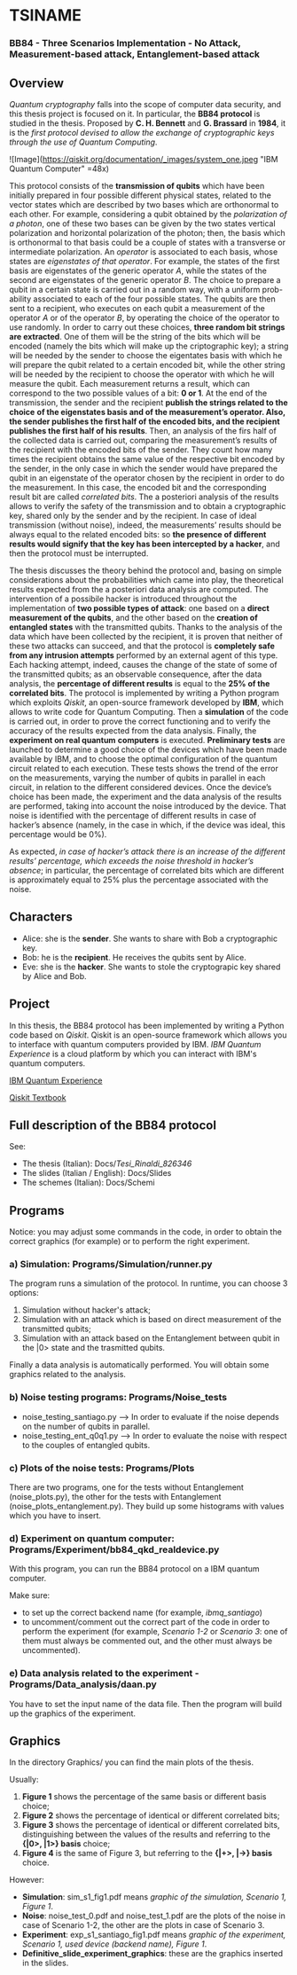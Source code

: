 # TSINAME

### BB84 - Three Scenarios Implementation - No Attack, Measurement-based attack, Entanglement-based attack

## Overview


*Quantum cryptography* falls into the scope of computer data security, and this thesis project is
focused on it. In particular, the **BB84 protocol** is studied in the thesis. Proposed by **C. H. Bennett**
and **G. Brassard** in **1984**, it is the *first protocol devised to allow the exchange of cryptographic keys*
*through the use of Quantum Computing*.

![Image](https://qiskit.org/documentation/_images/system_one.jpeg "IBM Quantum Computer" =48x)

This protocol consists of the **transmission of qubits** which have been initially prepared in four
possible different physical states, related to the vector states which are described by two bases which
are orthonormal to each other. For example, considering a qubit obtained by the *polarization of a*
*photon*, one of these two bases can be given by the two states vertical polarization and horizontal
polarization of the photon; then, the basis which is orthonormal to that basis could be a couple of
states with a transverse or intermediate polarization. An *operator* is associated to each basis, whose
states are *eigenstates of that operator*. For example, the states of the first basis are eigenstates of the
generic operator *A*, while the states of the second are eigenstates of the generic operator *B*.
The choice to prepare a qubit in a certain state is carried out in a random way, with a uniform prob-
ability associated to each of the four possible states. The qubits are then sent to a recipient, who
executes on each qubit a measurement of the operator *A* or of the operator *B*, by operating the choice
of the operator to use randomly.
In order to carry out these choices, **three random bit strings are extracted**. One of them will be the
string of the bits which will be encoded (namely the bits which will make up the criptographic key);
a string will be needed by the sender to choose the eigentates basis with which he will prepare the
qubit related to a certain encoded bit, while the other string will be needed by the recipient to choose
the operator with which he will measure the qubit. Each measurement returns a result, which can
correspond to the two possible values of a bit: **0 or 1**.
At the end of the transmission, the sender and the recipient **publish the strings related to the choice**
**of the eigenstates basis and of the measurement’s operator. Also, the sender publishes the first half of**
**the encoded bits, and the recipient publishes the first half of his results**.
Then, an analysis of the firs half of the collected data is carried out, comparing the measurement’s results 
of the recipient with the encoded bits of the sender. They count how many times the recipient
obtains the same value of the respective bit encoded by the sender, in the only case in which the sender
would have prepared the qubit in an eigenstate of the operator chosen by the recipient in order to do
the measurement. In this case, the encoded bit and the corresponding result bit are called *correlated*
*bits*.
The a posteriori analysis of the results allows to verify the safety of the transmission and to obtain
a cryptographic key, shared only by the sender and by the recipient. In case of ideal transmission
(without noise), indeed, the measurements’ results should be always equal to the related encoded bits:
so **the presence of different results would signify that the key has been intercepted by a hacker**, and
then the protocol must be interrupted.

The thesis discusses the theory behind the protocol and, basing on simple considerations about the
probabilities which came into play, the theoretical results expected from the a posteriori data analysis
are computed. The intervention of a possibile hacker is introduced throughout the implementation of
**two possible types of attack**: one based on a **direct measurement of the qubits**, and the other based
on the **creation of entangled states** with the transmitted qubits. Thanks to the analysis of the data
which have been collected by the recipient, it is proven that neither of these two attacks can succeed,
and that the protocol is **completely safe from any intrusion attempts** performed by an external agent
of this type. Each hacking attempt, indeed, causes the change of the state of some of the transmitted
qubits; as an observable consequence, after the data analysis, the **percentage of different results** is
equal to the **25% of the correlated bits**.
The protocol is implemented by writing a Python program which exploits *Qiskit*, an open-source
framework developed by **IBM**, which allows to write code for Quantum Computing.
Then a **simulation** of the code is carried out, in order to prove the correct functioning and to verify
the accuracy of the results expected from the data analysis. Finally, the **experiment on real quantum**
**computers** is executed. **Preliminary tests** are launched to determine a good choice of the devices which
have been made available by IBM, and to choose the optimal configuration of the quantum circuit
related to each execution. These tests shows the trend of the error on the measurements, varying the
number of qubits in parallel in each circuit, in relation to the different considered devices. Once the
device’s choice has been made, the experiment and the data analysis of the results are performed,
taking into account the noise introduced by the device. That noise is identified with the percentage
of different results in case of hacker’s absence (namely, in the case in which, if the device was ideal,
this percentage would be 0%).

As expected, *in case of hacker’s attack there is an increase of the different results’ percentage, which*
*exceeds the noise threshold in hacker’s absence*; in particular, the percentage of correlated bits which
are different is approximately equal to 25% plus the percentage associated with the noise.

## Characters


* Alice: she is the **sender**. She wants to share with Bob a cryptographic key.
* Bob: he is the **recipient**. He receives the qubits sent by Alice.
* Eve: she is the **hacker**. She wants to stole the cryptograpic key shared by Alice and Bob.


## Project

In this thesis, the BB84 protocol has been implemented by writing a Python code based on *Qiskit*.
Qiskit is an open-source framework which allows you to interface with quantum computers provided by IBM.
*IBM Quantum Experience* is a cloud platform by which you can interact with IBM's quantum computers.

[IBM Quantum Experience](https://www.google.com/search?channel=fs&client=ubuntu&q=ibm+quantum+experience)

[Qiskit Textbook](https://qiskit.org/textbook/preface.html)


Full description of the BB84 protocol
-------------------------------------
See:
* The thesis (Italian): Docs/*Tesi_Rinaldi_826346*
* The slides (Italian / English): Docs/Slides
* The schemes (Italian): Docs/Schemi

## Programs

Notice: you may adjust some commands in the code, in order to obtain the correct graphics (for example) or to perform the right experiment.

### a) Simulation: Programs/Simulation/runner.py

The program runs a simulation of the protocol. In runtime, you can choose 3 options:
1. Simulation without hacker's attack;
2. Simulation with an attack which is based on direct measurement of the transmitted qubits;
3. Simulation with an attack based on the Entanglement between qubit in the |0> state and the trasmitted qubits.

Finally a data analysis is automatically performed. You will obtain some graphics related to the analysis.

### b) Noise testing programs: Programs/Noise_tests

* noise_testing_santiago.py --> In order to evaluate if the noise depends on the number of qubits in parallel.
* noise_testing_ent_q0q1.py --> In order to evaluate the noise with respect to the couples of entangled qubits.

### c) Plots of the noise tests: Programs/Plots

There are two programs, one for the tests without Entanglement (noise_plots.py), 
the other for the tests with Entanglement (noise_plots_entanglement.py).
They build up some histograms with values which you have to insert.

### d) Experiment on quantum computer: Programs/Experiment/bb84_qkd_realdevice.py

With this program, you can run the BB84 protocol on a IBM quantum computer.

Make sure:
* to set up the correct backend name (for example, *ibmq_santiago*)
* to uncomment/comment out the correct part of the code in order to perform the experiment (for example, *Scenario 1-2* or *Scenario 3*: one of them must always be commented out, and the other must always be uncommented).

### e) Data analysis related to the experiment - Programs/Data_analysis/daan.py

You have to set the input name of the data file. Then the program will build up the graphics of the experiment.

## Graphics

In the directory Graphics/ you can find the main plots of the thesis.

Usually:
1. **Figure 1** shows the percentage of the same basis or different basis choice;
2. **Figure 2** shows the percentage of identical or different correlated bits;
3. **Figure 3** shows the percentage of identical or different correlated bits, distinguishing between the values of the results and referring to the **{|0>, |1>} basis** choice;
4. **Figure 4** is the same of Figure 3, but referring to the **{|+>, |->} basis** choice.

However:

* **Simulation**: sim_s1_fig1.pdf means *graphic of the simulation, Scenario 1, Figure 1*.
* **Noise**: noise_test_0.pdf and noise_test_1.pdf are the plots of the noise in case of Scenario 1-2, the other are the plots in case of Scenario 3.
* **Experiment**: exp_s1_santiago_fig1.pdf means *graphic of the experiment, Scenario 1, used device (backend name), Figure 1*.
* **Definitive_slide_experiment_graphics**: these are the graphics inserted in the slides.
